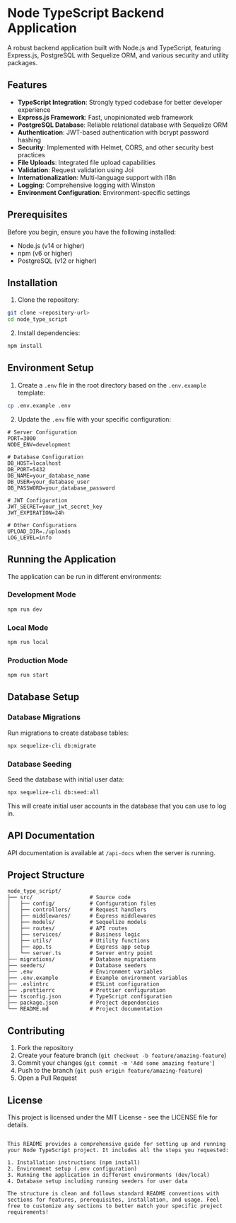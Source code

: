 # Node TypeScript Backend Application

A robust backend application built with Node.js and TypeScript, featuring Express.js, PostgreSQL with Sequelize ORM, and various security and utility packages.

## Features

- **TypeScript Integration**: Strongly typed codebase for better developer experience
- **Express.js Framework**: Fast, unopinionated web framework
- **PostgreSQL Database**: Reliable relational database with Sequelize ORM
- **Authentication**: JWT-based authentication with bcrypt password hashing
- **Security**: Implemented with Helmet, CORS, and other security best practices
- **File Uploads**: Integrated file upload capabilities
- **Validation**: Request validation using Joi
- **Internationalization**: Multi-language support with i18n
- **Logging**: Comprehensive logging with Winston
- **Environment Configuration**: Environment-specific settings

## Prerequisites

Before you begin, ensure you have the following installed:

- Node.js (v14 or higher)
- npm (v6 or higher)
- PostgreSQL (v12 or higher)

## Installation

1. Clone the repository:

```bash
git clone <repository-url>
cd node_type_script
```

2. Install dependencies:

```bash
npm install
```

## Environment Setup

1. Create a `.env` file in the root directory based on the `.env.example` template:

```bash
cp .env.example .env
```

2. Update the `.env` file with your specific configuration:

```
# Server Configuration
PORT=3000
NODE_ENV=development

# Database Configuration
DB_HOST=localhost
DB_PORT=5432
DB_NAME=your_database_name
DB_USER=your_database_user
DB_PASSWORD=your_database_password

# JWT Configuration
JWT_SECRET=your_jwt_secret_key
JWT_EXPIRATION=24h

# Other Configurations
UPLOAD_DIR=./uploads
LOG_LEVEL=info
```

## Running the Application

The application can be run in different environments:

### Development Mode

```bash
npm run dev
```

### Local Mode

```bash
npm run local
```

### Production Mode

```bash
npm run start
```

## Database Setup

### Database Migrations

Run migrations to create database tables:

```bash
npx sequelize-cli db:migrate
```

### Database Seeding

Seed the database with initial user data:

```bash
npx sequelize-cli db:seed:all
```

This will create initial user accounts in the database that you can use to log in.

## API Documentation

API documentation is available at `/api-docs` when the server is running.

## Project Structure

```
node_type_script/
├── src/                  # Source code
│   ├── config/           # Configuration files
│   ├── controllers/      # Request handlers
│   ├── middlewares/      # Express middlewares
│   ├── models/           # Sequelize models
│   ├── routes/           # API routes
│   ├── services/         # Business logic
│   ├── utils/            # Utility functions
│   ├── app.ts            # Express app setup
│   └── server.ts         # Server entry point
├── migrations/           # Database migrations
├── seeders/              # Database seeders
├── .env                  # Environment variables
├── .env.example          # Example environment variables
├── .eslintrc             # ESLint configuration
├── .prettierrc           # Prettier configuration
├── tsconfig.json         # TypeScript configuration
├── package.json          # Project dependencies
└── README.md             # Project documentation
```

## Contributing

1. Fork the repository
2. Create your feature branch (`git checkout -b feature/amazing-feature`)
3. Commit your changes (`git commit -m 'Add some amazing feature'`)
4. Push to the branch (`git push origin feature/amazing-feature`)
5. Open a Pull Request

## License

This project is licensed under the MIT License - see the LICENSE file for details.
```

This README provides a comprehensive guide for setting up and running your Node TypeScript project. It includes all the steps you requested:

1. Installation instructions (npm install)
2. Environment setup (.env configuration)
3. Running the application in different environments (dev/local)
4. Database setup including running seeders for user data

The structure is clean and follows standard README conventions with sections for features, prerequisites, installation, and usage. Feel free to customize any sections to better match your specific project requirements!